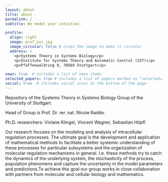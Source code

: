 ```yaml
---
layout: about
title: about
permalink: /
subtitle: We model your intuition.

profile:
  align: right
  image: prof_pic.jpg
  image_circular: false # crops the image to make it circular
  address: >
    <p>Systems Theory in Systems Biology</p>
    <p>Institute for Systems Theory and Automatic Control (IST)</p>
    <p>Pfaffenwaldring 9, 70569 Stuttgart</p>

news: true  # includes a list of news items
selected_papers: true # includes a list of papers marked as "selected={true}"
social: true  # includes social icons at the bottom of the page
---
```



Repository of the Systems Theory in Systems Biology Group of the University of Stuttgart. 

Head of Group is Prof. Dr. rer. nat. Nicole Radde.

Ph.D. researchers: Viviane Klingel, Vincent Wagner, Sebastian Höpfl

Our research focuses on the modeling and analysis of intracellular regulation processes. The ultimate goal is the development and application of mathematical methods to facilitate a better systemic understanding of these processes for particular subsystems and the organization of molecular regulation mechanisms in general. I.e. these methods try to catch the dynamics of the underlying system, the stochasticity of the process, population phenomens and capture the uncertainty in the model parameters and predictions.To achieve this goal our group works in close collaboration with partners from molecular and cellular biology and mathematics.
